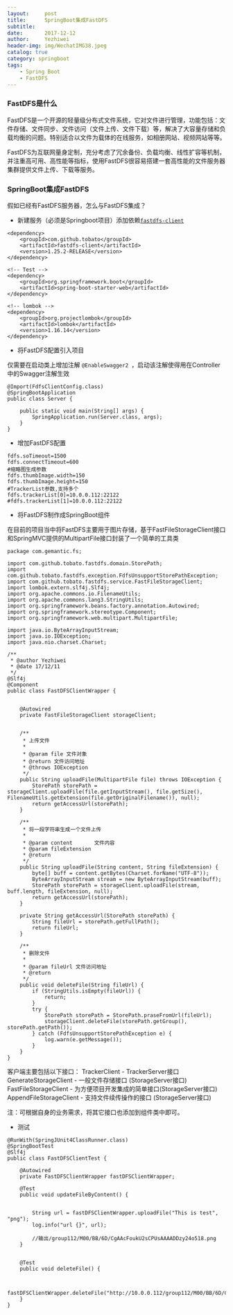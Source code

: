 ```yaml
---
layout:     post
title:      SpringBoot集成FastDFS
subtitle:   
date:       2017-12-12
author:     Yezhiwei
header-img: img/WechatIMG38.jpeg
catalog: true
category: springboot
tags:
    - Spring Boot 
    - FastDFS
---
```



### FastDFS是什么

FastDFS是一个开源的轻量级分布式文件系统，它对文件进行管理，功能包括：文件存储、文件同步、文件访问（文件上传、文件下载）等，解决了大容量存储和负载均衡的问题。特别适合以文件为载体的在线服务，如相册网站、视频网站等等。

FastDFS为互联网量身定制，充分考虑了冗余备份、负载均衡、线性扩容等机制，并注重高可用、高性能等指标，使用FastDFS很容易搭建一套高性能的文件服务器集群提供文件上传、下载等服务。

### SpringBoot集成FastDFS

假如已经有FastDFS服务器，怎么与FastDFS集成？

* 新建服务（必须是Springboot项目）添加依赖[`fastdfs-client`](https://github.com/tobato/FastDFS_Client)

```
<dependency>
    <groupId>com.github.tobato</groupId>
    <artifactId>fastdfs-client</artifactId>
    <version>1.25.2-RELEASE</version>
</dependency>

<!-- Test -->
<dependency>
    <groupId>org.springframework.boot</groupId>
    <artifactId>spring-boot-starter-web</artifactId>
</dependency>

<!-- lombok -->
<dependency>
    <groupId>org.projectlombok</groupId>
    <artifactId>lombok</artifactId>
    <version>1.16.14</version>
</dependency>
```

* 将FastDFS配置引入项目

仅需要在启动类上增加注解 `@EnableSwagger2 `，启动该注解使得用在Controller中的Swagger注解生效

```
@Import(FdfsClientConfig.class)
@SpringBootApplication
public class Server {

    public static void main(String[] args) {
        SpringApplication.run(Server.class, args);
    }
}
```

* 增加FastDFS配置

```
fdfs.soTimeout=1500
fdfs.connectTimeout=600
#缩略图生成参数
fdfs.thumbImage.width=150
fdfs.thumbImage.height=150
#TrackerList参数,支持多个
fdfs.trackerList[0]=10.0.0.112:22122
#fdfs.trackerList[1]=10.0.0.112:22122
```

* 将FastDFS制作成SpringBoot组件

在目前的项目当中将FastDFS主要用于图片存储，基于FastFileStorageClient接口和SpringMVC提供的MultipartFile接口封装了一个简单的工具类

```
package com.gemantic.fs;

import com.github.tobato.fastdfs.domain.StorePath;
import com.github.tobato.fastdfs.exception.FdfsUnsupportStorePathException;
import com.github.tobato.fastdfs.service.FastFileStorageClient;
import lombok.extern.slf4j.Slf4j;
import org.apache.commons.io.FilenameUtils;
import org.apache.commons.lang3.StringUtils;
import org.springframework.beans.factory.annotation.Autowired;
import org.springframework.stereotype.Component;
import org.springframework.web.multipart.MultipartFile;

import java.io.ByteArrayInputStream;
import java.io.IOException;
import java.nio.charset.Charset;

/**
 * @author Yezhiwei
 * @date 17/12/11
 */
@Slf4j
@Component
public class FastDFSClientWrapper {


    @Autowired
    private FastFileStorageClient storageClient;


    /**
     * 上传文件
     *
     * @param file 文件对象
     * @return 文件访问地址
     * @throws IOException
     */
    public String uploadFile(MultipartFile file) throws IOException {
        StorePath storePath = storageClient.uploadFile(file.getInputStream(), file.getSize(), FilenameUtils.getExtension(file.getOriginalFilename()), null);
        return getAccessUrl(storePath);
    }

    /**
     * 将一段字符串生成一个文件上传
     *
     * @param content       文件内容
     * @param fileExtension
     * @return
     */
    public String uploadFile(String content, String fileExtension) {
        byte[] buff = content.getBytes(Charset.forName("UTF-8"));
        ByteArrayInputStream stream = new ByteArrayInputStream(buff);
        StorePath storePath = storageClient.uploadFile(stream, buff.length, fileExtension, null);
        return getAccessUrl(storePath);
    }

    private String getAccessUrl(StorePath storePath) {
        String fileUrl = storePath.getFullPath();
        return fileUrl;
    }

    /**
     * 删除文件
     *
     * @param fileUrl 文件访问地址
     * @return
     */
    public void deleteFile(String fileUrl) {
        if (StringUtils.isEmpty(fileUrl)) {
            return;
        }
        try {
            StorePath storePath = StorePath.praseFromUrl(fileUrl);
            storageClient.deleteFile(storePath.getGroup(), storePath.getPath());
        } catch (FdfsUnsupportStorePathException e) {
            log.warn(e.getMessage());
        }
    }
}

```

>
客户端主要包括以下接口： 
TrackerClient - TrackerServer接口 
GenerateStorageClient - 一般文件存储接口 (StorageServer接口) 
FastFileStorageClient - 为方便项目开发集成的简单接口(StorageServer接口) 
AppendFileStorageClient - 支持文件续传操作的接口 (StorageServer接口)

注：可根据自身的业务需求，将其它接口也添加到组件类中即可。

* 测试

```
@RunWith(SpringJUnit4ClassRunner.class)
@SpringBootTest
@Slf4j
public class FastDFSClientTest {

    @Autowired
    private FastDFSClientWrapper fastDFSClientWrapper;

    @Test
    public void updateFileByContent() {


        String url = fastDFSClientWrapper.uploadFile("This is test", "png");
        log.info("url {}", url);
        
        //输出/group112/M00/BB/6D/CgAAcFoukU2sCPUsAAAADDzy24o518.png
    }


    @Test
    public void deleteFile() {


        fastDFSClientWrapper.deleteFile("http://10.0.0.112/group112/M00/BB/6D/CgAAcFoukU2sCPUsAAAADDzy24o518.png");
    }
}
```











